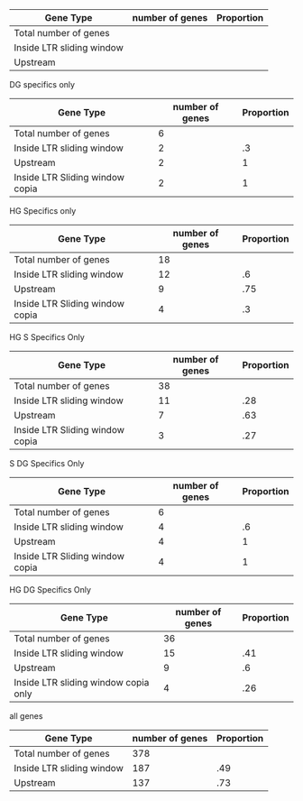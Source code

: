 | Gene Type | number of genes | Proportion |
| ----- | ----- | ----- |
| Total number of genes |  |
| Inside LTR sliding window |  |  |
| Upstream |  |  |


DG specifics only

| Gene Type | number of genes | Proportion |
| ----- | ----- | ----- |
| Total number of genes | 6 |
| Inside LTR sliding window | 2 | .3 |
| Upstream | 2 | 1 |
| Inside LTR Sliding window copia | 2 | 1 |


HG Specifics only

| Gene Type | number of genes | Proportion |
| ----- | ----- |----- |
| Total number of genes | 18 |
| Inside LTR sliding window | 12 | .6  |
| Upstream | 9 | .75 |
| Inside LTR Sliding window copia | 4 | .3 |



HG S Specifics Only 

| Gene Type | number of genes | Proportion |
| ----- | ----- | ----- |
| Total number of genes | 38 |
| Inside LTR sliding window | 11 | .28 |
| Upstream | 7 | .63 |
| Inside LTR Sliding window copia | 3 | .27 |


S DG Specifics Only 

| Gene Type | number of genes | Proportion |
| ----- | ----- | ----- |
| Total number of genes | 6 |
| Inside LTR sliding window | 4 | .6 |
| Upstream | 4 | 1 |
| Inside LTR Sliding window copia | 4 | 1 |

HG DG Specifics Only 

| Gene Type | number of genes | Proportion |
| ----- | ----- | ----- |
| Total number of genes | 36 |
| Inside LTR sliding window | 15 | .41 |
| Upstream | 9 | .6 |
| Inside LTR sliding window copia only | 4 | .26 |


all genes

| Gene Type | number of genes | Proportion |
| ----- | ----- |----- |
| Total number of genes | 378 |
| Inside LTR sliding window | 187 | .49 |
| Upstream | 137 | .73 |




